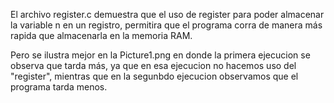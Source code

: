 El archivo register.c demuestra que el uso de register para poder almacenar
la variable n en un registro, permitira que el programa corra de manera más
rapida que almacenarla en la memoria RAM.

Pero se ilustra mejor en la Picture1.png en donde la primera ejecucion se
observa que tarda más, ya que en esa ejecucion no hacemos uso del "register",
mientras que en la segunbdo ejecucion observamos que el programa tarda menos.
